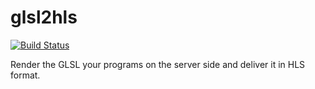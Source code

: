 # glsl2hls

[![Build Status](https://travis-ci.org/kjunichi/glsl2hls.svg?branch=master)](https://travis-ci.org/kjunichi/glsl2hls)

Render the GLSL your programs on the server side and deliver it in HLS format.
